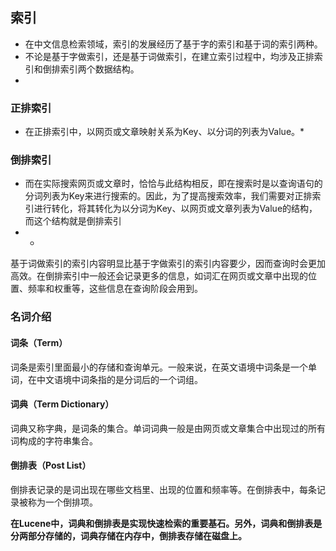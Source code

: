 ## 索引

* 在中文信息检索领域，索引的发展经历了基于字的索引和基于词的索引两种。
* 不论是基于字做索引，还是基于词做索引，在建立索引过程中，均涉及正排索引和倒排索引两个数据结构。
*
### 正排索引
* 在正排索引中，以网页或文章映射关系为Key、以分词的列表为Value。*
### 倒排索引
* 而在实际搜索网页或文章时，恰恰与此结构相反，即在搜索时是以查询语句的分词列表为Key来进行搜索的。因此，为了提高搜索效率，我们需要对正排索引进行转化，将其转化为以分词为Key、以网页或文章列表为Value的结构，而这个结构就是倒排索引
* *

基于词做索引的索引内容明显比基于字做索引的索引内容要少，因而查询时会更加高效。在倒排索引中一般还会记录更多的信息，如词汇在网页或文章中出现的位置、频率和权重等，这些信息在查询阶段会用到。

### 名词介绍
#### 词条（Term）
词条是索引里面最小的存储和查询单元。一般来说，在英文语境中词条是一个单词，在中文语境中词条指的是分词后的一个词组。
#### 词典（Term Dictionary）
词典又称字典，是词条的集合。单词词典一般是由网页或文章集合中出现过的所有词构成的字符串集合。
#### 倒排表（Post List）
倒排表记录的是词出现在哪些文档里、出现的位置和频率等。在倒排表中，每条记录被称为一个倒排项。

**在Lucene中，词典和倒排表是实现快速检索的重要基石。另外，词典和倒排表是分两部分存储的，词典存储在内存中，倒排表存储在磁盘上。**

